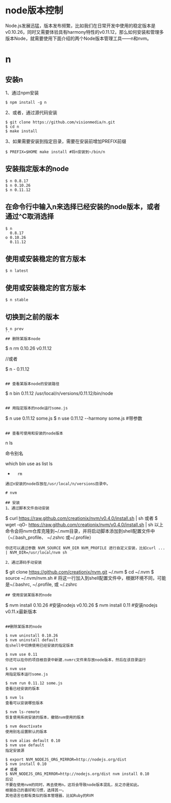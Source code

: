 # node版本控制

Node.js发展迅猛，版本发布频繁，比如我们在日常开发中使用的稳定版本是v0.10.26，同时又需要体验具有harmony特性的v0.11.12，那么如何安装和管理多版本Node，就需要使用下面介绍的两个Node版本管理工具——n和nvm。


# n

## 安装n
1、通过npm安装
```
$ npm install -g n
 ```

2、或者，通过源代码安装
```
$ git clone https://github.com/visionmedia/n.git
$ cd n
$ make install
```

3、如果需要安装到指定目录，需要在安装前增加PREFIX前缀
```
$ PREFIX=$HOME make install #将n安装到~/bin/n
```

## 安装指定版本的node
```
$ n 0.8.17
$ n 0.10.26
$ n 0.11.12
```

## 在命令行中输入n来选择已经安装的node版本，或者通过^C取消选择
```
$ n
  0.8.17
ο 0.10.26
  0.11.12
```

## 使用或安装稳定的官方版本
```
$ n latest
```

## 使用或安装稳定的官方版本
```
$ n stable
```

## 切换到之前的版本
```
$ n prev
``
## 删除某版本node
```
$ n rm 0.10.26 v0.11.12

//或者

$ n - 0.11.12
```

## 查看某版本node的安装路径
```
$ n bin 0.11.12
/usr/local/n/versions/0.11.12/bin/node
```

## 用指定版本的node运行some.js

```
$ n use 0.11.12 some.js
$ n use 0.11.12 --harmony some.js #带参数
```

## 查看可使用和安装的node版本
```
n ls

命令别名

which   bin
use     as
list    ls
-       rm
```
通过n安装的node存放在/usr/local/n/versions目录中。

# nvm

## 安装
1、通过脚本文件自动安装
```
$ curl https://raw.github.com/creationix/nvm/v0.4.0/install.sh | sh
或者
$ wget -qO- https://raw.github.com/creationix/nvm/v0.4.0/install.sh | sh
以上命令会将nvm仓库克隆到~/.nvm目录，并将启动脚本添加到shell配置文件中（~/.bash_profile、 ~/.zshrc 或~/.profile）
```
你还可以通过参数 NVM_SOURCE NVM_DIR NVM_PROFILE 进行自定义安装，比如curl ... | NVM_DIR=/usr/local/nvm sh

2、通过源码手动安装
```
$ git clone https://github.com/creationix/nvm.git ~/.nvm
$ cd ~/.nvm
$ source ~/.nvm/nvm.sh # 将这一行加入到shell配置文件中，根据环境不同，可能是~/.bashrc, ~/.profile, 或 ~/.zshrc
```
## 使用安装某版本的node
```
$ nvm install 0.10.26 #安装nodejs v0.10.26
$ nvm install 0.11 #安装nodejs v0.11.x最新版本
```

##删除某版本的node

$ nvm uninstall 0.10.26
$ nvm uninstall default
在shell中切换使用已经安装的指定版本

$ nvm use 0.11
你还可以在你的项目根目录中新建.nvmrc文件来存放node版本，然后在该目录运行

$ nvm use
用指定版本运行some.js

$ nvm run 0.11.12 some.js
查看已经安装的版本

$ nvm ls
查看可以安装哪些版本

$ nvm ls-remote
恢复使用系统安装的版本，撤销nvm使用的版本

$ nvm deactivate
使用别名设置默认的版本

$ nvm alias default 0.10
$ nvm use default
指定安装源

$ export NVM_NODEJS_ORG_MIRROR=http://nodejs.org/dist
$ nvm install 0.10
# 或者
$ NVM_NODEJS_ORG_MIRROR=http://nodejs.org/dist nvm install 0.10
后记
不要在使用nvm的同时，再去使用n，这将会导致node版本混乱，反之亦是如此。
根据自己的喜好和习惯，选择其一。
其他语言也都有类似的版本管理器，比如Ruby的RVM
